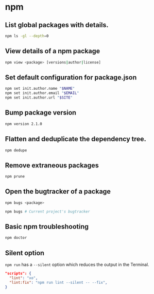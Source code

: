 # npm

## List global packages with details.
```sh
npm ls -gl --depth=0
```

## View details of a npm package
```sh
npm view <package> [versions|author|license]
```

## Set default configuration for package.json
```sh
npm set init.author.name "$NAME"
npm set init.author.email "$EMAIL"
npm set init.author.url "$SITE"
```

## Bump package version
```sh
npm version 2.1.0
```

## Flatten and deduplicate the dependency tree.
```sh
npm dedupe
```

## Remove extraneous packages
```sh
npm prune
```

## Open the bugtracker of a package
```sh
npm bugs <package>

npm bugs # Current project's bugtracker
```

## Basic npm troubleshooting
```sh
npm doctor
```

## Silent option

`npm run` has a `--silent` option which reduces the output in the Terminal.

```json
"scripts": {
  "lint": "xo",
  "lint:fix": "npm run lint --silent -- --fix",
}
```
